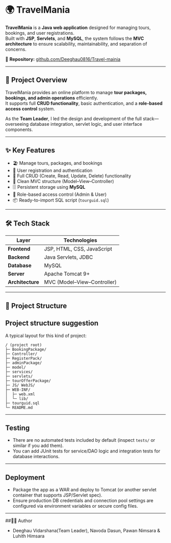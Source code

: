 # 🌍 TravelMania

**TravelMania** is a **Java web application** designed for managing tours, bookings, and user registrations.  
Built with **JSP**, **Servlets**, and **MySQL**, the system follows the **MVC architecture** to ensure scalability, maintainability, and separation of concerns.

🔗 **Repository:** [github.com/Deeghau0816/Travel-mainia](https://github.com/Deeghau0816/Travel-mainia)

---

## 🚀 Project Overview

TravelMania provides an online platform to manage **tour packages, bookings, and admin operations** efficiently.  
It supports full **CRUD functionality**, basic authentication, and a **role-based access control** system.

As the **Team Leader**, I led the design and development of the full stack—overseeing database integration, servlet logic, and user interface components.

---

## ✨ Key Features

- 🏖️ Manage tours, packages, and bookings  
- 👥 User registration and authentication  
- 🧩 Full CRUD (Create, Read, Update, Delete) functionality  
- 🧭 Clean MVC structure (Model–View–Controller)  
- 🗄️ Persistent storage using **MySQL**  
- 🔐 Role-based access control (Admin & User)  
- 📦 Ready-to-import SQL script (`tourguid.sql`)  

---

## 🛠️ Tech Stack

| Layer | Technologies |
|-------|---------------|
| **Frontend** | JSP, HTML, CSS, JavaScript |
| **Backend** | Java Servlets, JDBC |
| **Database** | MySQL |
| **Server** | Apache Tomcat 9+ |
| **Architecture** | MVC (Model–View–Controller) |

---

## 📁 Project Structure



## Project structure suggestion

A typical layout for this kind of project:
```
/ (project root)
├─ BookingPackage/
├─ Controller/
├─ RegisterPack/
├─ adminPackage/
├─ model/
├─ services/
├─ servlets/
├─ tourOfferPackage/
├─ JS/ WebJS/
├─ WEB-INF/
│  ├─ web.xml
│  └─ lib/
├─ tourguid.sql
└─ README.md
```

---

## Testing

- There are no automated tests included by default (inspect `tests/` or similar if you add them).
- You can add JUnit tests for service/DAO logic and integration tests for database interactions.

---

## Deployment

- Package the app as a WAR and deploy to Tomcat (or another servlet container that supports JSP/Servlet spec).
- Ensure production DB credentials and connection pool settings are configured via environment variables or secure config files.

---

##👨‍💻 Author
- Deeghau Vidarshana(Team Leader), Navoda Dasun, Pawan Nimsara & Luhith Himsara

